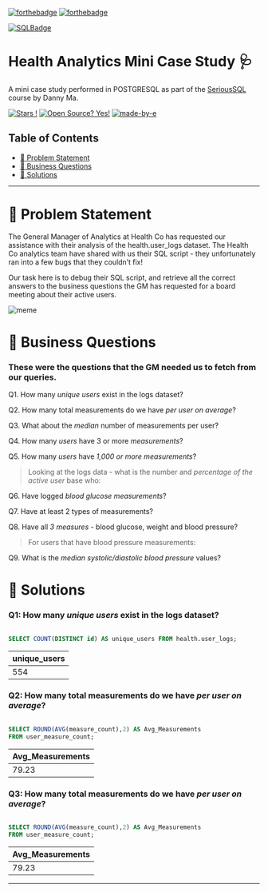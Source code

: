 [![forthebadge](https://forthebadge.com/images/badges/built-with-grammas-recipe.svg)](https://forthebadge.com) [![forthebadge](https://forthebadge.com/images/badges/powered-by-black-magic.svg)](https://forthebadge.com) 

   [![SQLBadge](https://img.shields.io/badge/PostgreSQL-316192?style=for-the-badge&logo=postgresql&logoColor=white)](https://github.com/alexandresanlim/Badges4-README.md-Profile)                         

# Health Analytics Mini Case Study 🩺
A mini case study performed in POSTGRESQL as part of the [SeriousSQL](https://www.datawithdanny.com) course by Danny Ma. 

[![Stars !](https://img.shields.io/badge/Star-If%20Useful-1abc9c.svg)](https://GitHub.com/Naereen/ama) [![Open Source? Yes!](https://badgen.net/badge/Open%20Source%20%3F/Yes%21/blue?icon=github)](https://github.com/Naereen/badges/) [![made-by-e](https://img.shields.io/badge/View-Profile-1f425f.svg)](https://github.com/iaks23) 

## Table of Contents

* [🚨 Problem Statement](#problem)
* [📖 Business Questions](#questions)
* [🌟 Solutions](#solutions)



-------

# 🚨 Problem Statement <a name='problem'></a>

The General Manager of Analytics at Health Co has requested our assistance with their analysis of the health.user_logs dataset. The Health Co analytics team have shared with us their SQL script - they unfortunately ran into a few bugs that they couldn’t fix! 

Our task here is to debug their SQL script, and retrieve all the correct answers to the business questions the GM has requested for a board meeting about their active users.


![meme]()

# 📖 Business Questions <a name='questions'></a>

### These were the questions that the GM needed us to fetch from our queries.

 Q1. How many *unique users* exist in the logs dataset?
 
 Q2. How many total measurements do we have *per user on average*?
 
 Q3. What about the *median* number of measurements per user?
 
 Q4. How many *users* have 3 or more *measurements*?
 
 Q5. How many *users* have *1,000 or more measurements*?

> Looking at the logs data - what is the number and *percentage of the active user* base who:

 Q6. Have logged *blood glucose measurements*?
 
 Q7. Have at least 2 types of measurements?
 
 Q8. Have all *3 measures* - blood glucose, weight and blood pressure?

> For users that have blood pressure measurements:

 Q9. What is the *median systolic/diastolic blood pressure* values?



# 🌟 Solutions <a name='solutions'></a>

### Q1: How many *unique users* exist in the logs dataset?

```sql

SELECT COUNT(DISTINCT id) AS unique_users FROM health.user_logs;

```
|unique_users|
|---|
|554|

### Q2: How many total measurements do we have *per user on average*?

```sql

SELECT ROUND(AVG(measure_count),2) AS Avg_Measurements
FROM user_measure_count;

```
|Avg_Measurements|
|---|
|79.23|


### Q3: How many total measurements do we have *per user on average*?

```sql

SELECT ROUND(AVG(measure_count),2) AS Avg_Measurements
FROM user_measure_count;

```
|Avg_Measurements|
|---|
|79.23|



-------



